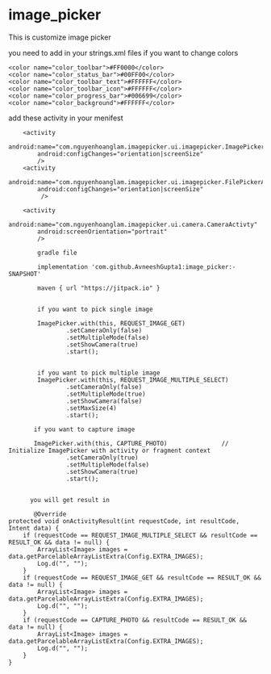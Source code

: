 # image_picker
This is customize image picker
 
  you need to add in your strings.xml files  if you want to change colors
  
    <color name="color_toolbar">#FF0000</color>
    <color name="color_status_bar">#00FF00</color>
    <color name="color_toolbar_text">#FFFFFF</color>
    <color name="color_toolbar_icon">#FFFFFF</color>
    <color name="color_progress_bar">#006699</color>
    <color name="color_background">#FFFFFF</color>


add these activity in your menifest

        <activity
            android:name="com.nguyenhoanglam.imagepicker.ui.imagepicker.ImagePickerActivity"
            android:configChanges="orientation|screenSize"
            />
        <activity
            android:name="com.nguyenhoanglam.imagepicker.ui.imagepicker.FilePickerActivity"
            android:configChanges="orientation|screenSize"
             />

        <activity
            android:name="com.nguyenhoanglam.imagepicker.ui.camera.CameraActivty"
            android:screenOrientation="portrait"
            />
            
            gradle file 
            
            implementation 'com.github.AvneeshGupta1:image_picker:-SNAPSHOT'
            
            maven { url "https://jitpack.io" }
            
            
            if you want to pick single image 
            
            ImagePicker.with(this, REQUEST_IMAGE_GET)   
                    .setCameraOnly(false)
                    .setMultipleMode(false)
                    .setShowCamera(true)
                    .start();
                    
                    
            if you want to pick multiple image
            ImagePicker.with(this, REQUEST_IMAGE_MULTIPLE_SELECT)             
                    .setCameraOnly(false)
                    .setMultipleMode(true)
                    .setShowCamera(false)
                    .setMaxSize(4)
                    .start();
                    
           if you want to capture image
           
           ImagePicker.with(this, CAPTURE_PHOTO)               //  Initialize ImagePicker with activity or fragment context
                    .setCameraOnly(true)
                    .setMultipleMode(false)
                    .setShowCamera(true)
                    .start();
                    
                    
          you will get result in 
          
           @Override
    protected void onActivityResult(int requestCode, int resultCode, Intent data) {
        if (requestCode == REQUEST_IMAGE_MULTIPLE_SELECT && resultCode == RESULT_OK && data != null) {
            ArrayList<Image> images = data.getParcelableArrayListExtra(Config.EXTRA_IMAGES);
            Log.d("", "");
        }
        if (requestCode == REQUEST_IMAGE_GET && resultCode == RESULT_OK && data != null) {
            ArrayList<Image> images = data.getParcelableArrayListExtra(Config.EXTRA_IMAGES);
            Log.d("", "");
        }
        if (requestCode == CAPTURE_PHOTO && resultCode == RESULT_OK && data != null) {
            ArrayList<Image> images = data.getParcelableArrayListExtra(Config.EXTRA_IMAGES);
            Log.d("", "");
        }
    }

                    
